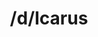 ---
title: /d/Icarus
link_onion: http://vworp2mspe566cws.onion/to/dread/26fa0a1441
tags:
  - icarusmarket
---